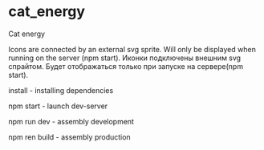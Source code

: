 # cat_energy

Cat energy

Icons are connected by an external svg sprite. Will only be displayed when running on the server (npm start).
Иконки подключены внешним svg спрайтом. Будет отображаться только при запуске на сервере(npm start).

install - installing dependencies

npm start - launch dev-server

npm run dev - assembly development

npm ren build - assembly production
